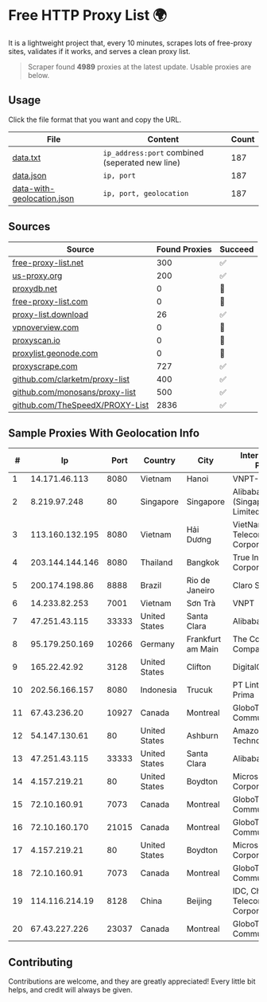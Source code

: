 
# Free HTTP Proxy List 🌍

It is a lightweight project that, every 10 minutes, scrapes lots of free-proxy sites, validates if it works, and serves a clean proxy list.


> Scraper found **4989** proxies at the latest update. Usable proxies are below.

## Usage

Click the file format that you want and copy the URL.


|File|Content|Count|
|----|-------|-----|
|[data.txt](https://raw.githubusercontent.com/themiralay/Proxy-List-World/master/data.txt)|`ip_address:port` combined (seperated new line)|187|
|[data.json](https://raw.githubusercontent.com/themiralay/Proxy-List-World/master/data.json)|`ip, port`|187|
|[data-with-geolocation.json](https://raw.githubusercontent.com/themiralay/Proxy-List-World/master/data-with-geolocation.json)|`ip, port, geolocation`|187|

## Sources

|Source|Found Proxies|Succeed|
|------|-------------|-------|
|[free-proxy-list.net](https://free-proxy-list.net)|300|✅|
|[us-proxy.org](https://www.us-proxy.org)|200|✅|
|[proxydb.net](http://proxydb.net)|0|🚫|
|[free-proxy-list.com](https://free-proxy-list.com/?page=&port=&type%5B%5D=http&type%5B%5D=https&up_time=0&search=Search)|0|🚫|
|[proxy-list.download](https://www.proxy-list.download/HTTP)|26|✅|
|[vpnoverview.com](https://vpnoverview.com/privacy/anonymous-browsing/free-proxy-servers)|0|🚫|
|[proxyscan.io](https://www.proxyscan.io)|0|🚫|
|[proxylist.geonode.com](https://proxylist.geonode.com/api/proxy-list?limit=300&page=1&sort_by=lastChecked&sort_type=desc&protocols=http,https)|0|🚫|
|[proxyscrape.com](https://api.proxyscrape.com/v2/?request=displayproxies&protocol=http&timeout=10000&country=all&ssl=all&anonymity=all)|727|✅|
|[github.com/clarketm/proxy-list](https://raw.githubusercontent.com/clarketm/proxy-list/master/proxy-list-raw.txt)|400|✅|
|[github.com/monosans/proxy-list](https://raw.githubusercontent.com/monosans/proxy-list/main/proxies/http.txt)|500|✅|
|[github.com/TheSpeedX/PROXY-List](https://raw.githubusercontent.com/TheSpeedX/PROXY-List/master/http.txt)|2836|✅|


## Sample Proxies With Geolocation Info

|#|Ip|Port|Country|City|Internet Service Provider|
|-|--|----|-------|----|-------------------------|
|1|14.171.46.113|8080|Vietnam|Hanoi|VNPT-VNNIC|
|2|8.219.97.248|80|Singapore|Singapore|Alibaba Cloud (Singapore) Private Limited|
|3|113.160.132.195|8080|Vietnam|Hải Dương|VietNam Post and Telecom Corporation|
|4|203.144.144.146|8080|Thailand|Bangkok|True Internet Corporation CO. Ltd.|
|5|200.174.198.86|8888|Brazil|Rio de Janeiro|Claro S.A|
|6|14.233.82.253|7001|Vietnam|Sơn Trà|VNPT|
|7|47.251.43.115|33333|United States|Santa Clara|Alibaba Cloud LLC|
|8|95.179.250.169|10266|Germany|Frankfurt am Main|The Constant Company, LLC|
|9|165.22.42.92|3128|United States|Clifton|DigitalOcean, LLC|
|10|202.56.166.157|8080|Indonesia|Trucuk|PT Lintas Data Prima|
|11|67.43.236.20|10927|Canada|Montreal|GloboTech Communications|
|12|54.147.130.61|80|United States|Ashburn|Amazon Technologies Inc.|
|13|47.251.43.115|33333|United States|Santa Clara|Alibaba Cloud LLC|
|14|4.157.219.21|80|United States|Boydton|Microsoft Corporation|
|15|72.10.160.91|7073|Canada|Montreal|GloboTech Communications|
|16|72.10.160.170|21015|Canada|Montreal|GloboTech Communications|
|17|4.157.219.21|80|United States|Boydton|Microsoft Corporation|
|18|72.10.160.91|7073|Canada|Montreal|GloboTech Communications|
|19|114.116.214.19|8128|China|Beijing|IDC, China Telecommunications Corporation|
|20|67.43.227.226|23037|Canada|Montreal|GloboTech Communications|



## Contributing

Contributions are welcome, and they are greatly appreciated! Every
little bit helps, and credit will always be given.

